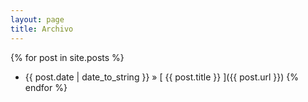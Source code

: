 ```yaml
---
layout: page
title: Archivo
---
```



{% for post in site.posts %}
  * {{ post.date | date_to_string }} &raquo; [ {{ post.title }} ]({{ post.url }})
{% endfor %}
